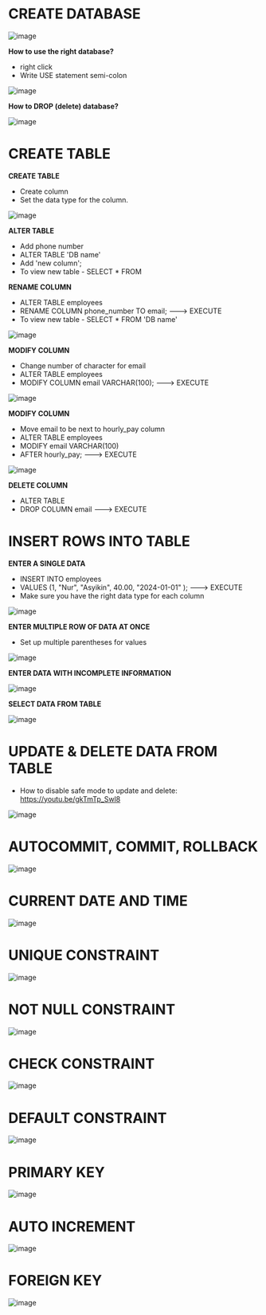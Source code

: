# CREATE DATABASE

![image](https://github.com/asyikin22/MySQL/assets/148519441/a2b39b93-d364-4e90-9817-398c772100a9)

**How to use the right database?**
- right click
- Write USE statement <DB name> semi-colon

![image](https://github.com/asyikin22/MySQL/assets/148519441/62b90359-02b5-4b6c-9388-2a80da098449)

**How to DROP (delete) database?**

![image](https://github.com/asyikin22/MySQL/assets/148519441/cd01a90e-9862-4daa-aa22-2414785ceefb)

# CREATE TABLE

**CREATE TABLE**
- Create column
- Set the data type for the column.

![image](https://github.com/asyikin22/MySQL/assets/148519441/66824631-3d28-4d06-b274-8fe57f00f78b)

**ALTER TABLE**
- Add phone number
- ALTER TABLE 'DB name'
- Add 'new column';
- To view new table - SELECT * FROM <DB name>

**RENAME COLUMN**
- ALTER TABLE employees
- RENAME COLUMN phone_number TO email; ---> EXECUTE
- To view new table - SELECT * FROM 'DB name'
  
![image](https://github.com/asyikin22/MySQL/assets/148519441/20a3f30f-9ad8-4907-8239-d3a3a7198855)

**MODIFY COLUMN**
- Change number of character for email
- ALTER TABLE employees
- MODIFY COLUMN email VARCHAR(100);  ---> EXECUTE

![image](https://github.com/asyikin22/MySQL/assets/148519441/da7bd136-e515-4ea9-a979-5d30cd0fa34e)

**MODIFY COLUMN**
- Move email to be next to hourly_pay column
- ALTER TABLE employees
- MODIFY email VARCHAR(100)
- AFTER hourly_pay; ---> EXECUTE

![image](https://github.com/asyikin22/MySQL/assets/148519441/8f30f0a1-ea66-462b-a0ec-5cea61941359)

**DELETE COLUMN**
* ALTER TABLE
* DROP COLUMN email  ---> EXECUTE

# INSERT ROWS INTO TABLE

**ENTER A SINGLE DATA**
- INSERT INTO employees
- VALUES (1, "Nur", "Asyikin", 40.00, "2024-01-01" ); ---> EXECUTE
- Make sure you have the right data type for each column

![image](https://github.com/asyikin22/MySQL/assets/148519441/4d9a778d-e338-4466-9e37-34c0802eb0ad)

**ENTER MULTIPLE ROW OF DATA AT ONCE**
- Set up multiple parentheses for values

![image](https://github.com/asyikin22/MySQL/assets/148519441/7869e57a-2a71-426a-919a-344fc36681fd)


**ENTER DATA WITH INCOMPLETE INFORMATION**

![image](https://github.com/asyikin22/MySQL/assets/148519441/5f6eaab0-62e4-4fa2-b7cb-c1558ba6c890)

**SELECT DATA FROM TABLE**

![image](https://github.com/asyikin22/MySQL/assets/148519441/9db56ca4-8697-4d33-8517-c83c8d1219c3)

# UPDATE & DELETE DATA FROM TABLE

* How to disable safe mode to update and delete: https://youtu.be/gkTmTp_Swl8

![image](https://github.com/asyikin22/MySQL/assets/148519441/c98eecbb-216f-4284-9f5c-cd81c90bbab6)

# AUTOCOMMIT, COMMIT, ROLLBACK

![image](https://github.com/asyikin22/MySQL/assets/148519441/31efb308-f4ac-4301-b1c2-90767bdedff4)

# CURRENT DATE AND TIME

![image](https://github.com/asyikin22/MySQL/assets/148519441/c3f40ca4-dccf-445a-b9c1-4035ab3d3d10)


# UNIQUE CONSTRAINT

![image](https://github.com/asyikin22/MySQL/assets/148519441/8136888d-19d1-4b3a-8b68-3d3df5e3a106)

# NOT NULL CONSTRAINT

![image](https://github.com/asyikin22/MySQL/assets/148519441/cf5ea5d8-e43b-4c52-95a6-4aacacc84fb3)

# CHECK CONSTRAINT

![image](https://github.com/asyikin22/MySQL/assets/148519441/359227a8-0bcb-422a-a42e-f783dd5806c9)


# DEFAULT CONSTRAINT

![image](https://github.com/asyikin22/MySQL/assets/148519441/3ca32968-1e65-421a-8714-8e1e2fa1c5d2)

# PRIMARY KEY

![image](https://github.com/asyikin22/MySQL/assets/148519441/0eb554e2-caa3-4005-8ec4-dd51f39a62ea)

# AUTO INCREMENT

![image](https://github.com/asyikin22/MySQL/assets/148519441/b96cbd22-dc26-497c-bf4e-8e3c8f823d76)

# FOREIGN KEY

![image](https://github.com/asyikin22/MySQL/assets/148519441/2b3812fd-aad0-42c2-88d9-53cd116640ad)









